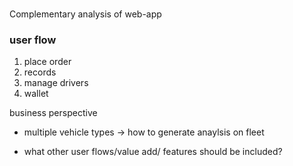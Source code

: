 #

Complementary analysis of web-app 

### user flow

1. place order
2. records
3. manage drivers
4. wallet

business perspective
- multiple vehicle types -> how to generate anaylsis on fleet

- what other user flows/value add/ features should be included?